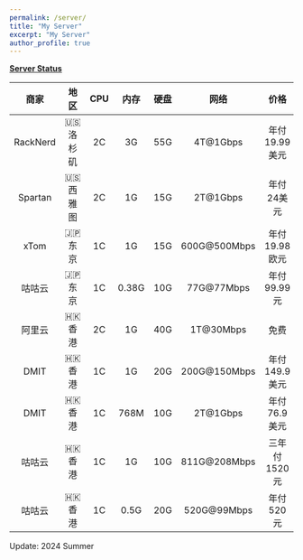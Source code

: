 ```yaml
---
permalink: /server/
title: "My Server"
excerpt: "My Server"
author_profile: true
---
```


**[Server Status](https://status.yfluo.me)**

|商家|地区|CPU|内存|硬盘|网络|价格|备注|
|:--:|:--:|:--:|:--:|:--:|:--:|:--:|:--:|
|RackNerd|🇺🇸 洛杉矶|2C|3G|55G|4T@1Gbps|年付19.99美元|洛杉矶DC02|
|Spartan|🇺🇸 西雅图|2C|1G|15G|2T@1Gbps|年付24美元|4837+CMI|
|xTom|🇯🇵 东京|1C|1G|15G|600G@500Mbps|年付19.98欧元|三网BBTEC|
|咕咕云|🇯🇵 东京|1C|0.38G|10G|77G@77Mbps|年付99.99元|沪日IPLC|
|阿里云|🇭🇰 香港|2C|1G|40G|1T@30Mbps|免费|4837+CMI|
|DMIT|🇭🇰 香港|1C|1G|20G|200G@150Mbps|年付149.9美元|三网CN2GIA|
|DMIT|🇭🇰 香港|1C|768M|10G|2T@1Gbps|年付76.9美元|移动CMI|
|咕咕云|🇭🇰 香港|1C|1G|10G|811G@208Mbps|三年付1520元|莞港IPLC|
|咕咕云|🇭🇰 香港|1C|0.5G|20G|520G@99Mbps|年付520元|莞港IPLC|

Update: 2024 Summer
